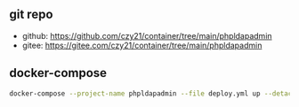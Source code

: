 ## git repo
  - github: https://github.com/czy21/container/tree/main/phpldapadmin
  - gitee: https://gitee.com/czy21/container/tree/main/phpldapadmin
## docker-compose
```bash
docker-compose --project-name phpldapadmin --file deploy.yml up --detach --remove-orphans
```